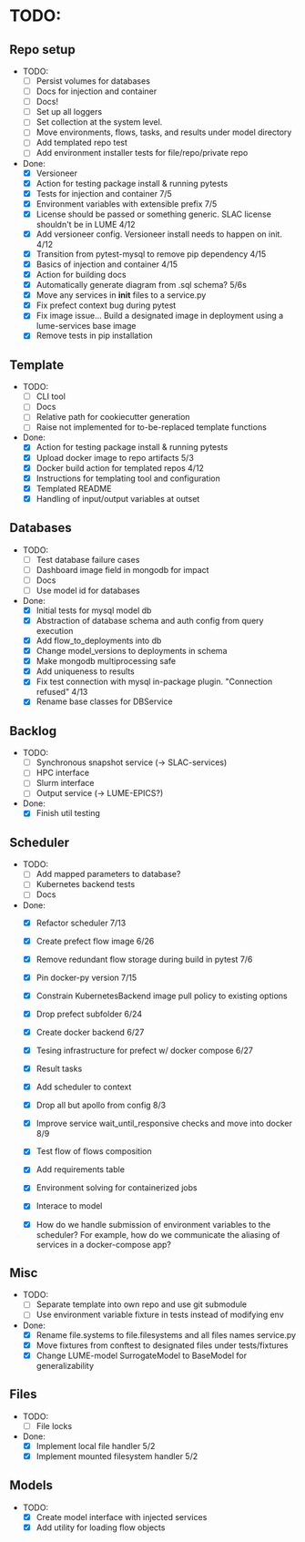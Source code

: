 # TODO:
## Repo setup
- TODO:
    - [ ] Persist volumes for databases
    - [ ] Docs for injection and container
    - [ ] Docs!
    - [ ] Set up all loggers
    - [ ] Set collection at the system level.
    - [ ] Move environments, flows, tasks, and results under model directory
    - [ ] Add templated repo test
    - [ ] Add environment installer tests for file/repo/private repo
- Done:
    - [x] Versioneer
    - [x] Action for testing package install & running pytests
    - [x] Tests for injection and container 7/5
    - [x] Environment variables with extensible prefix 7/5
    - [x] License should be passed or something generic. SLAC license shouldn't be in LUME 4/12
    - [x] Add versioneer config. Versioneer install needs to happen on init. 4/12
    - [x] Transition from pytest-mysql to remove pip dependency 4/15
    - [x] Basics of injection and container 4/15
    - [x] Action for building docs
    - [x] Automatically generate diagram from .sql schema? 5/6s
    - [x] Move any services in __init__ files to a service.py
    - [x] Fix prefect context bug during pytest
    - [x] Fix image issue... Build a designated image in deployment using a lume-services base image
    - [x] Remove tests in pip installation

## Template
- TODO:
    - [ ] CLI tool
    - [ ] Docs
    - [ ] Relative path for cookiecutter generation
    - [ ] Raise not implemented for to-be-replaced template functions
- Done:
    - [x] Action for testing package install & running pytests
    - [x] Upload docker image to repo artifacts 5/3
    - [x] Docker build action for templated repos 4/12
    - [x] Instructions for templating tool and configuration
    - [x] Templated README
    - [x] Handling of input/output variables at outset

## Databases
- TODO:
    - [ ] Test database failure cases
    - [ ] Dashboard image field in mongodb for impact
    - [ ] Docs
    - [ ] Use model id for databases
- Done:
    - [x] Initial tests for mysql model db
    - [x] Abstraction of database schema and auth config from query execution
    - [x] Add flow_to_deployments into db
    - [x] Change model_versions to deployments in schema
    - [x] Make mongodb multiprocessing safe
    - [x] Add uniqueness to results
    - [x] Fix test connection with mysql in-package plugin. "Connection refused" 4/13
    - [x] Rename base classes for DBService

## Backlog
- TODO:
    - [ ] Synchronous snapshot service (-> SLAC-services)
    - [ ] HPC interface
    - [ ] Slurm interface
    - [ ] Output service (-> LUME-EPICS?)
- Done:
    - [x] Finish util testing

## Scheduler
- TODO:
    - [ ] Add mapped parameters to database?
    - [ ] Kubernetes backend tests
    - [ ] Docs

- Done:
    - [x] Refactor scheduler 7/13
    - [x] Create prefect flow image 6/26
    - [x] Remove redundant flow storage during build in pytest 7/6
    - [x] Pin docker-py version 7/15
    - [x] Constrain KubernetesBackend image pull policy to existing options
    - [x] Drop prefect subfolder 6/24
    - [x] Create docker backend 6/27
    - [x] Tesing infrastructure for prefect w/ docker compose 6/27
    - [x] Result tasks
    - [x] Add scheduler to context
    - [x] Drop all but apollo from config 8/3
    - [x] Improve service wait_until_responsive checks and move into docker 8/9
    - [x] Test flow of flows composition
    - [x] Add requirements table
    - [x] Environment solving for containerized jobs
    - [x] Interace to model
    - [x] How do we handle submission of environment variables to the scheduler? For example, how do we communicate the aliasing of services in a docker-compose app?




## Misc
- TODO:
    - [ ] Separate template into own repo and use git submodule
    - [ ] Use environment variable fixture in tests instead of modifying env
- Done:
    - [x] Rename file.systems to file.filesystems and all files names service.py
    - [x] Move fixtures from conftest to designated files under tests/fixtures
    - [x] Change LUME-model SurrogateModel to BaseModel for generalizability

## Files
- TODO:
    - [ ] File locks
- Done:
    - [x] Implement local file handler 5/2
    - [x] Implement mounted filesystem handler 5/2

## Models
- TODO:
    - [x] Create model interface with injected services
    - [x] Add utility for loading flow objects
